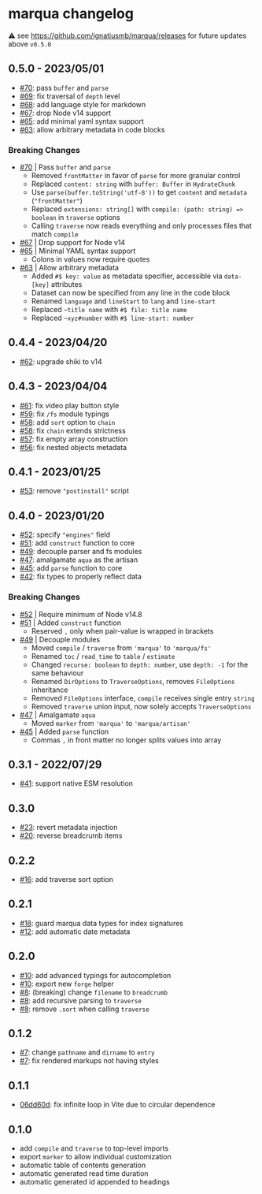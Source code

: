 # marqua changelog

⚠️ see https://github.com/ignatiusmb/marqua/releases for future updates above `v0.5.0`

## 0.5.0 - 2023/05/01

- [#70](https://github.com/ignatiusmb/marqua/pull/70): pass `buffer` and `parse`
- [#69](https://github.com/ignatiusmb/marqua/pull/69): fix traversal of `depth` level
- [#68](https://github.com/ignatiusmb/marqua/pull/68): add language style for markdown
- [#67](https://github.com/ignatiusmb/marqua/pull/67): drop Node v14 support
- [#65](https://github.com/ignatiusmb/marqua/pull/65): add minimal yaml syntax support
- [#63](https://github.com/ignatiusmb/marqua/pull/63): allow arbitrary metadata in code blocks

### Breaking Changes

- [#70](https://github.com/ignatiusmb/marqua/pull/70) | Pass `buffer` and `parse`
  - Removed `frontMatter` in favor of `parse` for more granular control
  - Replaced `content: string` with `buffer: Buffer` in `HydrateChunk`
  - Use `parse(buffer.toString('utf-8'))` to get `content` and `metadata` (`"frontMatter"`)
  - Replaced `extensions: string[]` with `compile: (path: string) => boolean` in `traverse` options
  - Calling `traverse` now reads everything and only processes files that match `compile`
- [#67](https://github.com/ignatiusmb/marqua/pull/67) | Drop support for Node v14
- [#65](https://github.com/ignatiusmb/marqua/pull/65) | Minimal YAML syntax support
  - Colons in values now require quotes
- [#63](https://github.com/ignatiusmb/marqua/pull/63) | Allow arbitrary metadata
  - Added `#$ key: value` as metadata specifier, accessible via `data-[key]` attributes
  - Dataset can now be specified from any line in the code block
  - Renamed `language` and `lineStart` to `lang` and `line-start`
  - Replaced `~title name` with `#$ file: title name`
  - Replaced `~xyz#number` with `#$ line-start: number`

## 0.4.4 - 2023/04/20

- [#62](https://github.com/ignatiusmb/marqua/pull/62): upgrade shiki to v14

## 0.4.3 - 2023/04/04

- [#61](https://github.com/ignatiusmb/marqua/pull/61): fix video play button style
- [#59](https://github.com/ignatiusmb/marqua/pull/59): fix `/fs` module typings
- [#58](https://github.com/ignatiusmb/marqua/pull/58): add `sort` option to `chain`
- [#58](https://github.com/ignatiusmb/marqua/pull/58): fix `chain` extends strictness
- [#57](https://github.com/ignatiusmb/marqua/pull/57): fix empty array construction
- [#56](https://github.com/ignatiusmb/marqua/pull/56): fix nested objects metadata

## 0.4.1 - 2023/01/25

- [#53](https://github.com/ignatiusmb/marqua/pull/53): remove `"postinstall"` script

## 0.4.0 - 2023/01/20

- [#52](https://github.com/ignatiusmb/marqua/pull/52): specify `"engines"` field
- [#51](https://github.com/ignatiusmb/marqua/pull/51): add `construct` function to core
- [#49](https://github.com/ignatiusmb/marqua/pull/49): decouple parser and fs modules
- [#47](https://github.com/ignatiusmb/marqua/pull/47): amalgamate `aqua` as the artisan
- [#45](https://github.com/ignatiusmb/marqua/pull/45): add `parse` function to core
- [#42](https://github.com/ignatiusmb/marqua/pull/42): fix types to properly reflect data

### Breaking Changes

- [#52](https://github.com/ignatiusmb/marqua/pull/52) | Require minimum of Node v14.8
- [#51](https://github.com/ignatiusmb/marqua/pull/51) | Added `construct` function
  - Reserved `,` only when pair-value is wrapped in brackets
- [#49](https://github.com/ignatiusmb/marqua/pull/49) | Decouple modules
  - Moved `compile` / `traverse` from `'marqua'` to `'marqua/fs'`
  - Renamed `toc` / `read_time` to `table` / `estimate`
  - Changed `recurse: boolean` to `depth: number`, use `depth: -1` for the same behaviour
  - Renamed `DirOptions` to `TraverseOptions`, removes `FileOptions` inheritance
  - Removed `FileOptions` interface, `compile` receives single entry `string`
  - Removed `traverse` union input, now solely accepts `TraverseOptions`
- [#47](https://github.com/ignatiusmb/marqua/pull/47) | Amalgamate `aqua`
  - Moved `marker` from `'marqua'` to `'marqua/artisan'`
- [#45](https://github.com/ignatiusmb/marqua/pull/45) | Added `parse` function
  - Commas `,` in front matter no longer splits values into array

## 0.3.1 - 2022/07/29

- [#41](https://github.com/ignatiusmb/marqua/pull/41): support native ESM resolution

## 0.3.0

- [#23](https://github.com/ignatiusmb/marqua/pull/23): revert metadata injection
- [#20](https://github.com/ignatiusmb/marqua/pull/20): reverse breadcrumb items

## 0.2.2

- [#16](https://github.com/ignatiusmb/marqua/pull/16): add traverse sort option

## 0.2.1

- [#18](https://github.com/ignatiusmb/marqua/pull/18): guard marqua data types for index signatures
- [#12](https://github.com/ignatiusmb/marqua/pull/12): add automatic date metadata

## 0.2.0

- [#10](https://github.com/ignatiusmb/marqua/pull/10): add advanced typings for autocompletion
- [#10](https://github.com/ignatiusmb/marqua/pull/10): export new `forge` helper
- [#8](https://github.com/ignatiusmb/marqua/pull/8): (breaking) change `filename` to `breadcrumb`
- [#8](https://github.com/ignatiusmb/marqua/pull/8): add recursive parsing to `traverse`
- [#8](https://github.com/ignatiusmb/marqua/pull/8): remove `.sort` when calling `traverse`

## 0.1.2

- [#7](https://github.com/ignatiusmb/marqua/pull/7): change `pathname` and `dirname` to `entry`
- [#7](https://github.com/ignatiusmb/marqua/pull/7): fix rendered markups not having styles

## 0.1.1

- [06dd60d](06dd60d9eddf6c0125f91088117f21119b66f71a): fix infinite loop in Vite due to circular dependence

## 0.1.0

- add `compile` and `traverse` to top-level imports
- export `marker` to allow individual customization
- automatic table of contents generation
- automatic generated read time duration
- automatic generated id appended to headings

